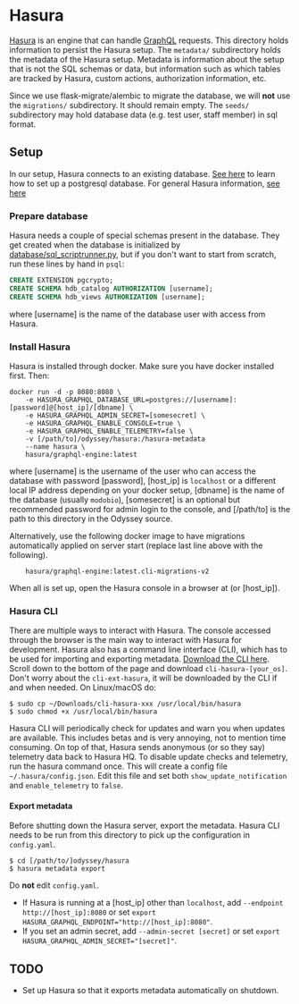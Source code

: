# Hasura

[Hasura](https://hasura.io) is an engine that can handle [GraphQL](https://graphql.org) requests. This directory holds information to persist the Hasura setup. The `metadata/` subdirectory holds the metadata of the Hasura setup. Metadata is information about the setup that is not the SQL schemas or data, but information such as which tables are tracked by Hasura, custom actions, authorization information, etc.

Since we use flask-migrate/alembic to migrate the database, we will **not** use the `migrations/` subdirectory. It should remain empty. The `seeds/` subdirectory may hold database data (e.g. test user, staff member) in sql format. 

## Setup

In our setup, Hasura connects to an existing database. [See here](https://gitlab.atventurepartners.tech/zan/odyssey/README.md) to learn how to set up a postgresql database. For general Hasura information, [see here](https://hasura.io/docs/1.0/graphql/core/index.html)

### Prepare database

Hasura needs a couple of special schemas present in the database. They get created when the database is initialized by [database/sql_scriptrunner.py](https://gitlab.atventurepartners.tech/zan/odyssey/database/sql_scriptrunner.py), but if you don't want to start from scratch, run these lines by hand in `psql`:

```sql
CREATE EXTENSION pgcrypto;
CREATE SCHEMA hdb_catalog AUTHORIZATION [username];
CREATE SCHEMA hdb_views AUTHORIZATION [username];
```
where \[username\] is the name of the database user with access from Hasura.

### Install Hasura

Hasura is installed through docker. Make sure you have docker installed first. Then:

```shell
docker run -d -p 8080:8080 \
    -e HASURA_GRAPHQL_DATABASE_URL=postgres://[username]:[password]@[host_ip]/[dbname] \
    -e HASURA_GRAPHQL_ADMIN_SECRET=[somesecret] \
    -e HASURA_GRAPHQL_ENABLE_CONSOLE=true \
    -e HASURA_GRAPHQL_ENABLE_TELEMETRY=false \
    -v [/path/to]/odyssey/hasura:/hasura-metadata
    --name hasura \
    hasura/graphql-engine:latest
```

where \[username\] is the username of the user who can access the database with password \[password\], \[host_ip\] is `localhost` or a different local IP address depending on your docker setup, \[dbname\] is the name of the database (usually `modobio`), \[somesecret\] is an optional but recommended password for admin login to the console, and \[/path/to\] is the path to this directory in the Odyssey source.

Alternatively, use the following docker image to have migrations automatically applied on server start (replace last line above with the following).

```shell
    hasura/graphql-engine:latest.cli-migrations-v2
```

When all is set up, open the Hasura console in a browser at [](http://localhost:8080) (or \[host_ip\]).

### Hasura CLI

There are multiple ways to interact with Hasura. The console accessed through the browser is the main way to interact with Hasura for development. Hasura also has a command line interface (CLI), which has to be used for importing and exporting metadata. [Download the CLI here](https://github.com/hasura/graphql-engine/releases/latest). Scroll down to the bottom of the page and download `cli-hasura-[your_os]`. Don't worry about the `cli-ext-hasura`, it will be downloaded by the CLI if and when needed. On Linux/macOS do:

```shell
$ sudo cp ~/Downloads/cli-hasura-xxx /usr/local/bin/hasura
$ sudo chmod +x /usr/local/bin/hasura
```

Hasura CLI will periodically check for updates and warn you when updates are available. This includes betas and is very annoying, not to mention time consuming. On top of that, Hasura sends anonymous (or so they say) telemetry data back to Hasura HQ. To disable update checks and telemetry, run the hasura command once. This will create a config file `~/.hasura/config.json`. Edit this file and set both `show_update_notification` and `enable_telemetry` to `false`.

#### Export metadata

Before shutting down the Hasura server, export the metadata. Hasura CLI needs to be run from this directory to pick up the configuration in `config.yaml`.

```shell
$ cd [/path/to/]odyssey/hasura
$ hasura metadata export
```

Do **not** edit `config.yaml`.

- If Hasura is running at a \[host_ip\] other than `localhost`, add `--endpoint http://[host_ip]:8080` or set `export HASURA_GRAPHQL_ENDPOINT="http://[host_ip]:8080"`.
- If you set an admin secret, add `--admin-secret [secret]` or set `export HASURA_GRAPHQL_ADMIN_SECRET="[secret]"`.

## TODO

- Set up Hasura so that it exports metadata automatically on shutdown.
